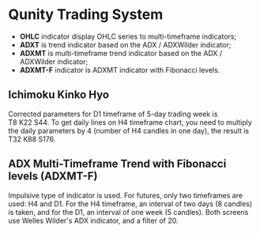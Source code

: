 # Qunity Trading System

* **OHLC** indicator display OHLC series to multi-timeframe indicators;
* **ADXT** is trend indicator based on the ADX / ADXWilder indicator;
* **ADXMT** is multi-timeframe trend indicator based on the ADX / ADXWilder indicator;
* **ADXMT-F** indicator is ADXMT indicator with Fibonacci levels.

## Ichimoku Kinko Hyo

Corrected parameters for D1 timeframe of 5-day trading week is T8&nbsp;K22&nbsp;S44. To get daily lines on H4 timeframe chart, you need to multiply the daily parameters by 4 (number of H4 candles in one day), the result is T32&nbsp;K88&nbsp;S176.

## ADX Multi-Timeframe Trend with Fibonacci levels (ADXMT-F)

Impulsive type of indicator is used.
For futures, only two timeframes are used: H4 and D1. For the H4 timeframe, an interval of two days (8&nbsp;candles) is taken, and for the D1, an interval of one week (5&nbsp;candles). Both screens use Welles Wilder's ADX indicator, and a filter of 20.
